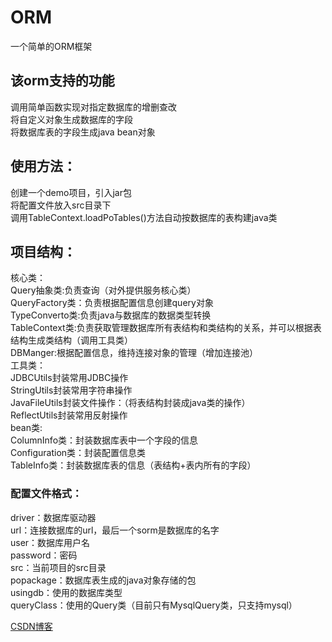 # ORM
一个简单的ORM框架

## 该orm支持的功能

调用简单函数实现对指定数据库的增删查改  
将自定义对象生成数据库的字段  
将数据库表的字段生成java bean对象  

## 使用方法：  
创建一个demo项目，引入jar包  
将配置文件放入src目录下  
调用TableContext.loadPoTables()方法自动按数据库的表构建java类  

## 项目结构：  
核心类：  
Query抽象类:负责查询（对外提供服务核心类）  
QueryFactory类：负责根据配置信息创建query对象  
TypeConverto类:负责java与数据库的数据类型转换  
TableContext类:负责获取管理数据库所有表结构和类结构的关系，并可以根据表结构生成类结构（调用工具类）  
DBManger:根据配置信息，维持连接对象的管理（增加连接池）  
工具类：  
JDBCUtils封装常用JDBC操作  
StringUtils封装常用字符串操作  
JavaFileUtils封装文件操作：（将表结构封装成java类的操作）  
ReflectUtils封装常用反射操作    
bean类:  
ColumnInfo类：封装数据库表中一个字段的信息  
Configuration类：封装配置信息类  
TableInfo类：封装数据库表的信息（表结构+表内所有的字段）

### 配置文件格式：
driver：数据库驱动器  
url：连接数据库的url，最后一个sorm是数据库的名字  
user：数据库用户名  
password：密码  
src：当前项目的src目录  
popackage：数据库表生成的java对象存储的包  
usingdb：使用的数据库类型  
queryClass：使用的Query类（目前只有MysqlQuery类，只支持mysql）

[CSDN博客](https://blog.csdn.net/Hsiao99/article/details/105375106)

